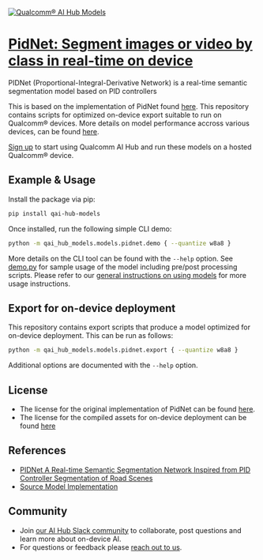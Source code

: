 [![Qualcomm® AI Hub Models](https://qaihub-public-assets.s3.us-west-2.amazonaws.com/qai-hub-models/quic-logo.jpg)](../../README.md)


# [PidNet: Segment images or video by class in real-time on device](https://aihub.qualcomm.com/models/pidnet)

PIDNet (Proportional-Integral-Derivative Network) is a real-time semantic segmentation model based on  PID controllers

This is based on the implementation of PidNet found [here](https://github.com/XuJiacong/PIDNet). This repository contains scripts for optimized on-device
export suitable to run on Qualcomm® devices. More details on model performance
accross various devices, can be found [here](https://aihub.qualcomm.com/models/pidnet).

[Sign up](https://myaccount.qualcomm.com/signup) to start using Qualcomm AI Hub and run these models on a hosted Qualcomm® device.




## Example & Usage

Install the package via pip:
```bash
pip install qai-hub-models
```


Once installed, run the following simple CLI demo:

```bash
python -m qai_hub_models.models.pidnet.demo { --quantize w8a8 }
```
More details on the CLI tool can be found with the `--help` option. See
[demo.py](demo.py) for sample usage of the model including pre/post processing
scripts. Please refer to our [general instructions on using
models](../../../#getting-started) for more usage instructions.

## Export for on-device deployment

This repository contains export scripts that produce a model optimized for
on-device deployment. This can be run as follows:

```bash
python -m qai_hub_models.models.pidnet.export { --quantize w8a8 }
```
Additional options are documented with the `--help` option.


## License
* The license for the original implementation of PidNet can be found
  [here](https://github.com/XuJiacong/PIDNet/blob/main/LICENSE).
* The license for the compiled assets for on-device deployment can be found [here](https://qaihub-public-assets.s3.us-west-2.amazonaws.com/qai-hub-models/Qualcomm+AI+Hub+Proprietary+License.pdf)


## References
* [PIDNet A Real-time Semantic Segmentation Network Inspired from PID Controller Segmentation of Road Scenes](https://arxiv.org/abs/2206.02066)
* [Source Model Implementation](https://github.com/XuJiacong/PIDNet)



## Community
* Join [our AI Hub Slack community](https://aihub.qualcomm.com/community/slack) to collaborate, post questions and learn more about on-device AI.
* For questions or feedback please [reach out to us](mailto:ai-hub-support@qti.qualcomm.com).
